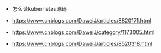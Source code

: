 * 怎么读kubernetes源码
* https://www.cnblogs.com/DaweiJ/articles/8820171.html

* https://www.cnblogs.com/DaweiJ/category/1173005.html

* https://www.cnblogs.com/DaweiJ/articles/8520318.html
